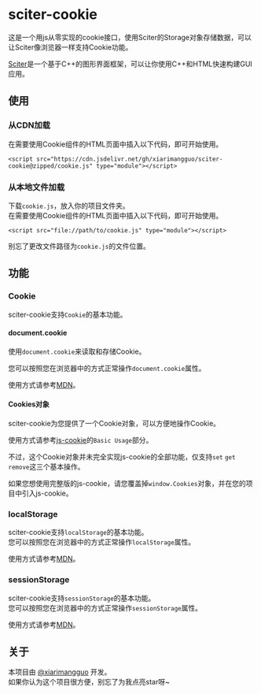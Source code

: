 # sciter-cookie
这是一个用js从零实现的cookie接口，使用Sciter的Storage对象存储数据，可以让Sciter像浏览器一样支持Cookie功能。

[Sciter](https://github.com/c-smile/sciter-sdk)是一个基于C++的图形界面框架，可以让你使用C++和HTML快速构建GUI应用。
## 使用
### 从CDN加载
在需要使用Cookie组件的HTML页面中插入以下代码，即可开始使用。

    <script src="https://cdn.jsdelivr.net/gh/xiarimangguo/sciter-cookie@zipped/cookie.js" type="module"></script>

### 从本地文件加载
下载`cookie.js`，放入你的项目文件夹。  
在需要使用Cookie组件的HTML页面中插入以下代码，即可开始使用。

    <script src="file://path/to/cookie.js" type="module"></script>

别忘了更改文件路径为`cookie.js`的文件位置。
## 功能
### Cookie
sciter-cookie支持`Cookie`的基本功能。  
#### document.cookie
使用`document.cookie`来读取和存储Cookie。

您可以按照您在浏览器中的方式正常操作`document.cookie`属性。

使用方式请参考[MDN](https://developer.mozilla.org/zh-CN/docs/Web/API/Document/cookie)。
#### Cookies对象
sciter-cookie为您提供了一个Cookie对象，可以方便地操作Cookie。

使用方式请参考[js-cookie](https://github.com/js-cookie/js-cookie)的`Basic Usage`部分。

不过，这个Cookie对象并未完全实现js-cookie的全部功能，仅支持`set` `get` `remove`这三个基本操作。

如果您想使用完整版的js-cookie，请您覆盖掉`window.Cookies`对象，并在您的项目中引入js-cookie。
### localStorage
sciter-cookie支持`localStorage`的基本功能。  
您可以按照您在浏览器中的方式正常操作`localStorage`属性。

使用方式请参考[MDN](https://developer.mozilla.org/zh-CN/docs/Web/API/Window/localStorage)。
### sessionStorage
sciter-cookie支持`sessionStorage`的基本功能。  
您可以按照您在浏览器中的方式正常操作`sessionStorage`属性。

使用方式请参考[MDN](https://developer.mozilla.org/zh-CN/docs/Web/API/Window/sessionStorage)。
## 关于
本项目由 [@xiarimangguo](https://github.com/xiarimangguo/) 开发。  
如果你认为这个项目很方便，别忘了为我点亮star呀~
